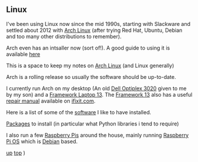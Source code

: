 ## Linux
I've been using Linux now since the mid 1990s, starting with Slackware and settled about 2012 with [Arch Linux](https://archlinux.org/) (after trying Red Hat, Ubuntu, Debian and too many other distributions to remember).  

Arch even has an intsaller now (sort of!). A good guide to using it is available [here](http://formatting-kindle.info/arch.txt)

This is a space to keep my notes on [Arch Linux](https://archlinux.org/) (and Linux generally)

Arch is a rolling release so usually the software should be up-to-date.

I currently run Arch on my desktop (An old [Dell Optiplex 3020](https://www.dell.com/support/home/en-uk/product-support/product/optiplex-3020-desktop/overview) given to me by my son) and a [Framework Laptop 13](https://frame.work/gb/en/laptop13). The [Framework 13](../computing/framework_13.md) also has a useful [repair manual](https://www.ifixit.com/Device/Framework_Laptop) available on [ifixit.com](https://ifixit.com).

Here is a list of some of the [software](../computing/software.md) I like to have installed.

[Packages](./arch_packages.md) to install (in particular what Python libraries i tend to require)

I also run a few [Raspberry Pis](https://www.raspberrypi.com) around the house, mainly running [Raspberry Pi OS](https://www.raspberrypi.com/software/operating-systems/) which is [Debian](https://www.debian.org) based.

[up](README.md)
[top](../README.md)
)
